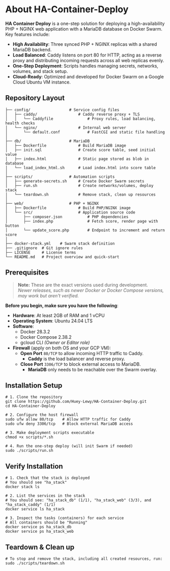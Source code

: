 # About HA-Container-Deploy

**HA Container Deploy** is a one-step solution for deploying a high-availability PHP + NGINX web application with a MariaDB database on Docker Swarm. Key features include:
- **High Availability**: Three synced PHP + NGINX replicas with a shared MariaDB backend.
- **Load Balanced**: Caddy listens on port 80 for HTTP, acting as a reverse proxy and distributing incoming requests across all web replicas evenly.
- **One-Step Deployment**: Scripts handles managing secrets, networks, volumes, and stack setup.
- **Cloud-Ready**: Optimized and developed for Docker Swarm on a Google Cloud Ubuntu VM instance.

## Repository Layout

```
├── config/                 # Service config files
│   ├── caddy/                  # Caddy reverse proxy + TLS
│   │   └── Caddyfile               # Proxy rules, load balancing, health checks
│   └── nginx/                  # Internal web server
│       └── default.conf            # FastCGI and static file handling
│
├── db/                     # MariaDB
│   ├── Dockerfile              # Build MariaDB image
│   ├── init.sql                # Create score table, seed initial value
│   ├── index.html              # Static page stored as blob in database
│   └── load_index_html.sh      # Load index.html into score table
│
├── scripts/                # Automation scripts
│   ├── generate-secrets.sh     # Create Docker Swarm secrets
│   ├── run.sh                  # Create networks/volumes, deploy stack
│   └── teardown.sh             # Remove stack, clean up resources
│
├── web/                    # PHP + NGINX
│   ├── Dockerfile              # Build PHP/NGINX image
│   └── src/                    # Application source code
│       ├── composer.json           # PHP dependencies
│       ├── index.php               # Fetch score, render page with button
│       └── update_score.php        # Endpoint to increment and return score
│
├── docker-stack.yml    # Swarm stack definition
├── .gitignore  # Git ignore rules
├── LICENSE     # License terms
└── README.md   # Project overview and quick-start
```

## Prerequisites

> **Note:** These are the exact versions used during development. \
> _Newer releases, such as newer Docker or Docker Compose versions, may work but aren't verified._

**Before you begin, make sure you have the following**:
- **Hardware**: At least 2GB of RAM and 1 vCPU
- **Operating System**: Ubuntu 24.04 LTS
- **Software**:
    - Docker 28.3.2
    - Docker Compose 2.38.2
    - gcloud CLI _(Owner or Editor role)_
- **Firewall** (apply on both OS and your GCP VM):
    - **Open Port** `80/TCP` to allow incoming HTTP traffic to Caddy.
        - **Caddy** is the load balancer and reverse proxy.
    - **Close Port** `3306/TCP` to block external access to MariaDB.
        - **MariaDB** only needs to be reachable over the Swarm overlay.


## Installation Setup

```
# 1. Clone the repository
git clone https://github.com/Huey-Lewy/HA-Container-Deploy.git
cd HA-Container-Deploy

# 2. Configure the host firewall
sudo ufw allow 80/tcp    # Allow HTTP traffic for Caddy
sudo ufw deny 3306/tcp   # Block external MariaDB access

# 3. Make deployment scripts executable
chmod +x scripts/*.sh

# 4. Run the one-step deploy (will init Swarm if needed)
sudo ./scripts/run.sh
```

## Verify Installation
```
# 1. Check that the stack is deployed
# You should see "ha_stack"
docker stack ls

# 2. List the services in the stack
# You should see: "ha_stack_db" (1/1), "ha_stack_web" (3/3), and "ha_stack_caddy" (1/1)
docker service ls ha_stack

# 3. Inspect the tasks (containers) for each service
# All containers should be "Running"
docker service ps ha_stack_db
docker service ps ha_stack_web
```

## Teardown & Clean up
```
# To stop and remove the stack, including all created resources, run:
sudo ./scripts/teardown.sh
```